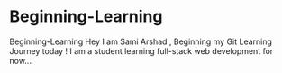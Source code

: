 # Beginning-Learning
Beginning-Learning
Hey I am Sami Arshad , Beginning my Git Learning Journey today !
I am a student learning full-stack web development for now...
